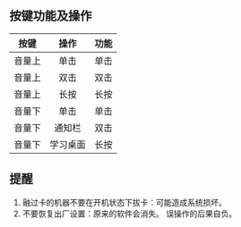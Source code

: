 ## 按键功能及操作
|按键|操作|功能|
|:--:|:--:|:--:|
|音量上|单击|单击|
|音量上|双击|双击|
|音量上|长按|长按|
|音量下|单击|单击|
|音量下|通知栏|双击|
|音量下|学习桌面|长按|
## 提醒
1. 融过卡的机器不要在开机状态下拔卡：可能造成系统损坏。
2. 不要恢复出厂设置：原来的软件会消失。
误操作的后果自负。
